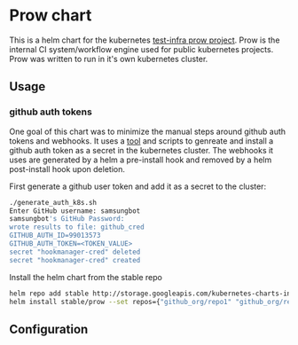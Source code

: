# Prow chart

This is a helm chart for the kubernetes [test-infra prow project](https://github.com/kubernetes/test-infra/tree/master/prow).  Prow is the internal CI system/workflow engine used for public kubernetes projects.  Prow was written to run in it's own kubernetes cluster.

## Usage

### github auth tokens

One goal of this chart was to minimize the manual steps around github auth tokens and webhooks.  It uses a [tool](https://github.com/jfelten) and scripts to genreate and install a github auth token as a secret in the kubernetes cluster.  The webhooks it uses are generated by a helm a pre-install hook and removed by a helm post-install hook upon deletion.

First generate a github user token and add it as a secret to the cluster:

```bash
./generate_auth_k8s.sh
Enter GitHub username: samsungbot
samsungbot's GitHub Password:
wrote results to file: github_cred
GITHUB_AUTH_ID=99013573
GITHUB_AUTH_TOKEN=<TOKEN_VALUE>
secret "hookmanager-cred" deleted
secret "hookmanager-cred" created
```

Install the helm chart from the stable repo

```bash
helm repo add stable http://storage.googleapis.com/kubernetes-charts-incubator
helm install stable/prow --set repos={"github_org/repo1" "github_org/repo2" ...}
```

## Configuration



